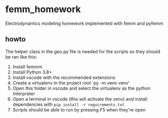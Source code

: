 # femm_homework
Electrodynamics modeling homework implemented with femm and pyfemm

## howto

The helper class in the geo.py file is needed for the scripts so they should be ran like this:

1. Install femmm
2. Install Python 3.8+
3. Install vscode with the recommended extensions
4. Create a virtualenv in the project root `py -m venv venv'
5. Open this folder in vscode and select the virtualenv as the python interpreter
6. Open a terminal in vscode (this will activate the venv) and install dependencies with `pip install -r requirements.txt`
7. Scripts should be able to run by pressing F5 when they're open